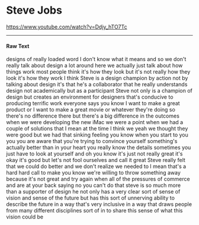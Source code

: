 # Steve Jobs

https://www.youtube.com/watch?v=Ddjy_hTO7Tc

---

#### Raw Text


designs of really loaded word I don't
know what it means and so we don't
really talk about design a lot around
here we actually just talk about how
things work most people think it's how
they look but it's not really how they
look it's how they work I think Steve is
a design champion by action not by
talking about design it's that he's a
collaborator that he really understands
design not academically but as a
participant Steve not only is a champion
of design but creates an environment for
designers that's conducive to producing
terrific work everyone says you know I
want to make a great product or I want
to make a great movie or whatever
they're doing
so there's no difference there but
there's a big difference in the outcomes
when we were developing the new iMac we
were a point when we had a couple of
solutions that I mean at the time I
think we yeah we thought they were good
but we had that sinking feeling you know
when you start to you you you are aware
that you're trying to convince yourself
something's actually better than in your
heart you really know the details
sometimes you just have to look at
yourself and oh you know it's just not
really great it's okay
it's good but let's not fool ourselves
and call it great Steve really felt that
we could do better and we don't realize
we needed to I mean that's a hard hard
call to make you know we're willing to
throw something away because it's not
great and try again when all of the
pressures of commerce and are at your
back saying no you can't do that steve
is so much more than a supporter of
design he not only has a very clear sort
of sense of vision and sense of the
future but has this sort of unnerving
ability to describe the future in a way
that's very inclusive in a way that
draws people from many different
disciplines sort of in to share this
sense of what this vision could be
